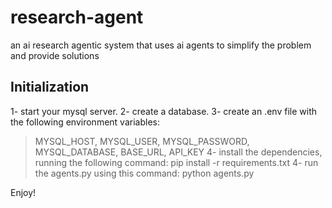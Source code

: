 # research-agent
an ai research agentic system that uses ai agents to simplify the problem and provide solutions 

## Initialization
1- start your mysql server.
2- create a database.
3- create an .env file with the following environment variables:
> MYSQL_HOST, MYSQL_USER, MYSQL_PASSWORD, MYSQL_DATABASE, BASE_URL, API_KEY
4- install the dependencies, running the following command:
> pip install -r requirements.txt
4- run the agents.py using this command:
> python agents.py

Enjoy!